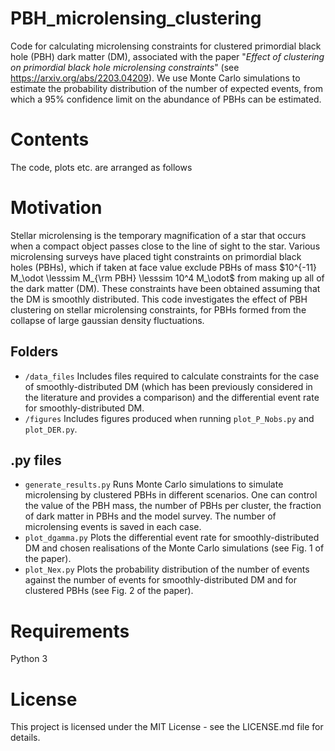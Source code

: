 # PBH_microlensing_clustering


Code for calculating microlensing constraints for clustered primordial black hole (PBH) dark matter (DM), associated with the paper "*Effect of clustering on primordial black hole microlensing constraints*"  (see https://arxiv.org/abs/2203.04209). We use Monte Carlo simulations to estimate the probability distribution of the number of expected events, from which a 95% confidence limit on the abundance of PBHs can be estimated.


# Contents
The code, plots etc. are arranged as follows

# Motivation

Stellar microlensing is the temporary magnification of a star that occurs when a compact object passes close to the line of sight to the star. Various microlensing surveys have placed tight constraints on primordial black holes (PBHs), which if taken at face value exclude PBHs of mass $10^{-11} M_\odot \lesssim M_{\rm PBH} \lesssim 10^4 M_\odot$ from making up all of the dark matter (DM). These constraints have been obtained assuming that the DM is smoothly distributed. This code investigates the effect of PBH clustering on stellar microlensing constraints, for PBHs formed from the collapse of large gaussian density fluctuations.

## Folders

* `/data_files` Includes files required to calculate constraints for the case of smoothly-distributed DM (which has been previously considered in the literature and provides a comparison) and the differential event rate for 
smoothly-distributed DM.
* `/figures` Includes figures produced when running `plot_P_Nobs.py` and `plot_DER.py`.

## .py files
* ` generate_results.py ` Runs Monte Carlo simulations to simulate microlensing by clustered PBHs in different scenarios. One can control the value of the PBH mass, the number of PBHs per cluster, the fraction of dark matter in PBHs and the model survey. The number of microlensing events is saved in each case.
* ` plot_dgamma.py ` Plots the differential event rate for smoothly-distributed DM and chosen realisations of the Monte Carlo simulations (see Fig. 1 of the paper).
* ` plot_Nex.py ` Plots the probability distribution of the number of events against the number of events for smoothly-distributed DM and for clustered PBHs (see Fig. 2 of the paper).

# Requirements
Python 3

# License
This project is licensed under the MIT License - see the LICENSE.md file for details.
